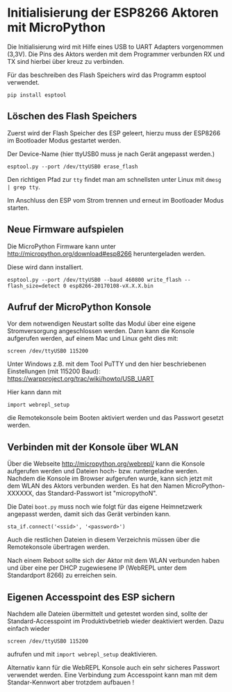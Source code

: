 # Initialisierung der ESP8266 Aktoren mit MicroPython

Die Initialisierung wird mit Hilfe eines USB to UART Adapters vorgenommen (3,3V). Die Pins des Aktors werden mit dem Programmer verbunden RX und TX sind hierbei über kreuz zu verbinden.


Für das beschreiben des Flash Speichers wird das Programm esptool verwendet.

	pip install esptool
    
## Löschen des Flash Speichers
Zuerst wird der Flash Speicher des ESP geleert, hierzu muss der ESP8266 im Bootloader Modus gestartet werden.

Der Device-Name (hier ttyUSB0 muss je nach Gerät angepasst werden.)

	esptool.py --port /dev/ttyUSB0 erase_flash
    
Den richtigen Pfad zur `tty` findet man am schnellsten unter Linux mit `dmesg | grep tty`.

Im Anschluss den ESP vom Strom trennen und erneut im Bootloader Modus starten.

## Neue Firmware aufspielen
Die MicroPython Firmware kann unter http://micropython.org/download#esp8266 heruntergeladen werden.

Diese wird dann installiert.

	esptool.py --port /dev/ttyUSB0 --baud 460800 write_flash --flash_size=detect 0 esp8266-20170108-vX.X.X.bin

## Aufruf der MicroPython Konsole
Vor dem notwendigen Neustart sollte das Modul über eine eigene Stromversorgung angeschlossen werden. Dann kann die Konsole aufgerufen werden, auf einem Mac und Linux geht dies mit:

	screen /dev/ttyUSB0 115200
    
Unter Windows z.B. mit dem Tool PuTTY und den hier beschriebenen Einstellungen (mit 115200 Baud): https://warpproject.org/trac/wiki/howto/USB_UART

Hier kann dann mit

	import webrepl_setup
    
die Remotekonsole beim Booten aktiviert werden und das Passwort gesetzt werden.

## Verbinden mit der Konsole über WLAN
Über die Webseite http://micropython.org/webrepl/ kann die Konsole aufgerufen werden und Dateien hoch- bzw. runtergeladne werden.
Nachdem die Konsole im Browser aufgerufen wurde, kann sich jetzt mit dem WLAN des Aktors verbunden werden. Es hat den Namen MicroPython-XXXXXX, das Standard-Passwort ist "micropythoN".

Die Datei `boot.py` muss noch wie folgt für das eigene Heimnetzwerk angepasst werden, damit sich das Gerät verbinden kann.

    sta_if.connect('<ssid>', '<password>')

Auch die restlichen Dateien in diesem Verzeichnis müssen über die Remotekonsole übertragen werden.

Nach einem Reboot sollte sich der Aktor mit dem WLAN verbunden haben und über eine per DHCP zugewiesene IP (WebREPL unter dem Standardport 8266) zu erreichen sein.

## Eigenen Accesspoint des ESP sichern
Nachdem alle Dateien übermittelt und getestet worden sind, sollte der Standard-Accesspoint im Produktivbetrieb wieder deaktiviert werden. Dazu einfach wieder

	screen /dev/ttyUSB0 115200

aufrufen und mit `import webrepl_setup` deaktivieren.

Alternativ kann für die WebREPL Konsole auch ein sehr sicheres Passwort verwendet werden. Eine Verbindung zum Accesspoint kann man mit dem Standar-Kennwort aber trotzdem aufbauen !
